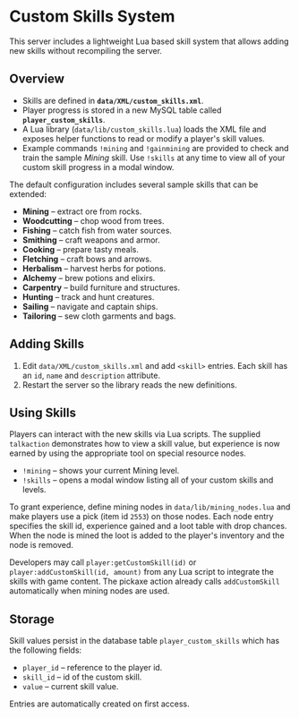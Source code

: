 # Custom Skills System

This server includes a lightweight Lua based skill system that allows adding new skills without recompiling the server.

## Overview

- Skills are defined in **`data/XML/custom_skills.xml`**.
- Player progress is stored in a new MySQL table called **`player_custom_skills`**.
- A Lua library (`data/lib/custom_skills.lua`) loads the XML file and exposes helper
  functions to read or modify a player's skill values.
- Example commands `!mining` and `!gainmining` are provided to check and train the
  sample *Mining* skill. Use `!skills` at any time to view all of your custom skill
  progress in a modal window.


The default configuration includes several sample skills that can be extended:

- **Mining** – extract ore from rocks.
- **Woodcutting** – chop wood from trees.
- **Fishing** – catch fish from water sources.
- **Smithing** – craft weapons and armor.
- **Cooking** – prepare tasty meals.
- **Fletching** – craft bows and arrows.
- **Herbalism** – harvest herbs for potions.
- **Alchemy** – brew potions and elixirs.
- **Carpentry** – build furniture and structures.
- **Hunting** – track and hunt creatures.
- **Sailing** – navigate and captain ships.
- **Tailoring** – sew cloth garments and bags.


## Adding Skills

1. Edit `data/XML/custom_skills.xml` and add `<skill>` entries. Each skill has an
   `id`, `name` and `description` attribute.
2. Restart the server so the library reads the new definitions.

## Using Skills

Players can interact with the new skills via Lua scripts. The supplied
`talkaction` demonstrates how to view a skill value, but experience is now earned
by using the appropriate tool on special resource nodes.


- `!mining` &ndash; shows your current Mining level.
- `!skills` &ndash; opens a modal window listing all of your custom skills and levels.

To grant experience, define mining nodes in `data/lib/mining_nodes.lua` and make
players use a pick (item id `2553`) on those nodes. Each node entry specifies the
skill id, experience gained and a loot table with drop chances. When the node is
mined the loot is added to the player's inventory and the node is removed.

Developers may call `player:getCustomSkill(id)` or `player:addCustomSkill(id, amount)`
from any Lua script to integrate the skills with game content. The pickaxe action
already calls `addCustomSkill` automatically when mining nodes are used.

## Storage

Skill values persist in the database table `player_custom_skills` which has the
following fields:

- `player_id` – reference to the player id.
- `skill_id` – id of the custom skill.
- `value` – current skill value.

Entries are automatically created on first access.
